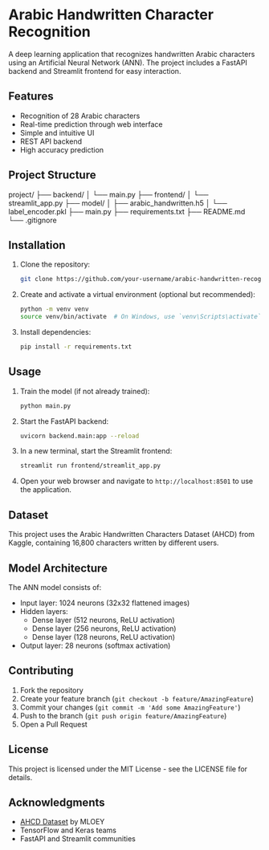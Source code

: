 # Arabic Handwritten Character Recognition

A deep learning application that recognizes handwritten Arabic characters using an Artificial Neural Network (ANN). The project includes a FastAPI backend and Streamlit frontend for easy interaction.

## Features

- Recognition of 28 Arabic characters
- Real-time prediction through web interface
- Simple and intuitive UI
- REST API backend
- High accuracy prediction

## Project Structure

project/
├── backend/
│ └── main.py
├── frontend/
│ └── streamlit_app.py
├── model/
│ ├── arabic_handwritten.h5
│ └── label_encoder.pkl
├── main.py
├── requirements.txt
├── README.md
└── .gitignore


## Installation

1. Clone the repository:
   ```bash
   git clone https://github.com/your-username/arabic-handwritten-recognition.git
   ```


2. Create and activate a virtual environment (optional but recommended):
   ```bash
   python -m venv venv
   source venv/bin/activate  # On Windows, use `venv\Scripts\activate`
   ```


3. Install dependencies:
   ```bash
   pip install -r requirements.txt
   ```


## Usage

1. Train the model (if not already trained):
   ```bash
   python main.py
   ```


2. Start the FastAPI backend:
   ```bash
   uvicorn backend.main:app --reload
   ```


3. In a new terminal, start the Streamlit frontend:
   ```bash
   streamlit run frontend/streamlit_app.py
   ```


4. Open your web browser and navigate to `http://localhost:8501` to use the application.

## Dataset

This project uses the Arabic Handwritten Characters Dataset (AHCD) from Kaggle, containing 16,800 characters written by different users.

## Model Architecture

The ANN model consists of:
- Input layer: 1024 neurons (32x32 flattened images)
- Hidden layers:
  - Dense layer (512 neurons, ReLU activation)
  - Dense layer (256 neurons, ReLU activation)
  - Dense layer (128 neurons, ReLU activation)
- Output layer: 28 neurons (softmax activation)

## Contributing

1. Fork the repository
2. Create your feature branch (`git checkout -b feature/AmazingFeature`)
3. Commit your changes (`git commit -m 'Add some AmazingFeature'`)
4. Push to the branch (`git push origin feature/AmazingFeature`)
5. Open a Pull Request

## License

This project is licensed under the MIT License - see the LICENSE file for details.

## Acknowledgments

- [AHCD Dataset](https://www.kaggle.com/mloey1/ahcd1) by MLOEY
- TensorFlow and Keras teams
- FastAPI and Streamlit communities